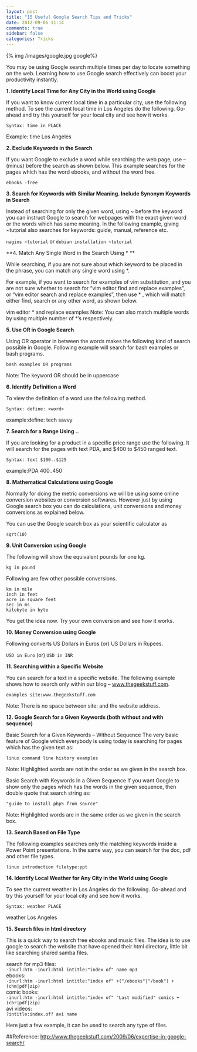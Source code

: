 ```yaml
---
layout: post
title: "15 Useful Google Search Tips and Tricks"
date: 2012-09-06 11:14
comments: true
sidebar: false
categories: Tricks
---
```


{% img /images/google.jpg google%}

You may be using Google search multiple times per day to locate something on the web. Learning how to use Google search effectively can boost your productivity instantly.
 

**1. Identify Local Time for Any City in the World using Google**

If you want to know current local time in a particular city, use the following method. To see the current local time in Los Angeles do the following. Go-ahead and try this yourself for your local city and see how it works.

``Syntax: time in PLACE``

Example: time Los Angeles
 
<!--more-->

**2. Exclude Keywords in the Search**

If you want Google to exclude a word while searching the web page, use – (minus) before the search as shown below. This example searches for the pages which has the word ebooks, and without the word free.

``ebooks -free``
	
**3. Search for Keywords with Similar Meaning. Include Synonym Keywords in Search**

Instead of searching for only the given word, using ~ before the keyword you can instruct Google to search for webpages with the exact given word or the words which has same meaning. In the following example, giving ~tutorial also searches for keywords: guide, manual, reference etc.

``nagios ~tutorial``
or
``debian installation ~tutorial``
 
 
**4. Match Any Single Word in the Search Using * **

While searching, if you are not sure about which keyword to be placed in the phrase, you can match any single word using *.
 
For example, if you want to search for examples of vim substitution, and you are not sure whether to search for “vim editor find and replace examples”, or “vim editor search and replace examples”, then use * , which will match either find, search or any other word, as shown below.

vim editor * and replace examples
Note: You can also match multiple words by using multiple number of *’s respectively.

**5. Use OR in Google Search**

Using OR operator in between the words makes the following kind of search possible in Google. Following example will search for bash examples or bash programs.

``bash examples OR programs``
 
Note: The keyword OR should be in uppercase

**6. Identify Definition a Word**

To view the definition of a word use the following method.

``Syntax: define: <word>``

example:define: tech savvy
 
 
**7. Search for a Range Using ..**

If you are looking for a product in a specific price range use the following. It will search for the pages with text PDA, and $400 to $450 ranged text.

``Syntax: text $100..$125``

example:PDA $400..$450
 
	
**8. Mathematical Calculations using Google**

Normally for doing the metric conversions we will be using some online conversion websites or conversion softwares. However just by using Google search box you can do calculations, unit conversions and money conversions as explained below.

You can use the Google search box as your scientific calculator as

``sqrt(10)``
 
 
**9. Unit Conversion using Google**

The following will show the equivalent pounds for one kg.

``kg in pound``


Following are few other possible conversions. 

``km in mile``  
``inch in feet``  
``acre in square feet``  
``sec in ms``   
``kilobyte in byte`` 
	
You get the idea now. Try your own conversion and see how it works.
  
  
**10. Money Conversion using Google**

Following converts US Dollars in Euros (or) US Dollars in Rupees.

``USD in Euro``
(or)
``USD in INR``


**11. Searching within a Specific Website**

You can search for a text in a specific website. The following example shows how to search only within our blog – www.thegeekstuff.com.

``examples site:www.thegeekstuff.com``

Note: There is no space between site: and the website address.

**12. Google Search for a Given Keywords (both without and with sequence)**

Basic Search for a Given Keywords – Without Sequence
The very basic feature of Google which everybody is using today is searching for pages which has the given text as:

``linux command line history examples``

Note: Highlighted words are not in the order as we given in the search box.

Basic Search with Keywords In a Given Sequence
If you want Google to show only the pages which has the words in the given sequence, then double quote that search string as:

`` "guide to install php5 from source" ``

Note: Highlighted words are in the same order as we given in the search box.

**13. Search Based on File Type**

The following examples searches only the matching keywords inside a Power Point presentations. In the same way, you can search for the doc, pdf and other file types.

``linux introduction filetype:ppt``


**14. Identify Local Weather for Any City in the World using Google**

To see the current weather in Los Angeles do the following. Go-ahead and try this yourself for your local city and see how it works.

``Syntax: weather PLACE``

weather Los Angeles

**15. Search files in html directory**   
  
This is a quick way to search free ebooks and music files. The idea is to use google to search the website that have opened their html directory, little bit like searching shared samba files.  

search for mp3 files:  
``-inurl:htm -inurl:html intitle:"index of" name mp3``   
ebooks:  
``-inurl:htm -inurl:html intitle:"index of" +("/ebooks"|"/book") +(chm|pdf|zip)``   
comic books:  
``-inurl:htm -inurl:html intitle:"index of" "Last modified" comics +(cbr|pdf|zip)``   
avi videos:  
``?intitle:index.of? avi name``   

Here just a few example, it can be used to search any type of files.

##Reference:
<http://www.thegeekstuff.com/2009/06/expertise-in-google-search/>